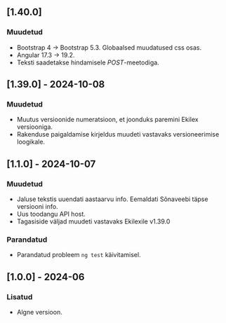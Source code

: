 ## [1.40.0]

### Muudetud

- Bootstrap 4 -> Bootstrap 5.3. Globaalsed muudatused css osas.
- Angular 17.3 -> 19.2.
- Teksti saadetakse hindamisele _POST_-meetodiga.

## [1.39.0] - 2024-10-08

### Muudetud

- Muutus versioonide numeratsioon, et joonduks paremini Ekilex versiooniga.
- Rakenduse paigaldamise kirjeldus muudeti vastavaks versioneerimise loogikale.

## [1.1.0] - 2024-10-07

### Muudetud

- Jaluse tekstis uuendati aastaarvu info. Eemaldati Sõnaveebi täpse versiooni info.
- Uus toodangu API host.
- Tagasiside väljad muudeti vastavaks Ekilexile v1.39.0

### Parandatud

- Parandatud probleem `ng test` käivitamisel.

## [1.0.0] - 2024-06

### Lisatud

- Algne versioon.
